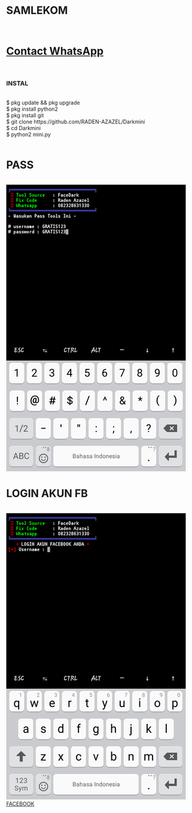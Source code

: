 
# SAMLEKOM
<br><h1><a href="https://wa.me/6282328631330?text=Hello%20">Contact WhatsApp </a></h1><br><h3>
<h3>INSTAL</h3><br>
$ pkg update && pkg upgrade<br>
$ pkg install python2<br>
$ pkg install git<br>
$ git clone https://github.com/RADEN-AZAZEL/Darkmini<br>
$ cd Darkmini<br>
$ python2 mini.py<br><br>
<h1>PASS</h1><br>
<img src="https://github.com/RADEN-AZAZEL/Darkmini/blob/master/Pass-1.png"/>
<br><h1>LOGIN AKUN FB</h1><br>
<img src="https://github.com/RADEN-AZAZEL/Darkmini/blob/master/Login.png"/>
<a href ="https://www.facebook.com/ifthy.farikha">FACEBOOK</a>

